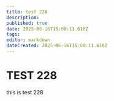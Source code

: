 ```yaml
---
title: test 228
description: 
published: true
date: 2025-06-16T15:00:11.616Z
tags: 
editor: markdown
dateCreated: 2025-06-16T15:00:11.616Z
---
```


# TEST 228
this is test 228
